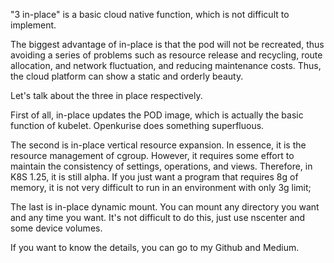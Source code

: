 "3 in-place" is a basic cloud native function, which is not difficult to implement. 

The biggest advantage of in-place is that the pod will not be recreated, thus avoiding a series of problems such as resource release and recycling, route allocation, and network fluctuation, and reducing maintenance costs. Thus, the cloud platform can show a static and orderly beauty. 

Let's talk about the three in place respectively. 

First of all, in-place updates the POD image, which is actually the basic function of kubelet. Openkurise does something superfluous. 

The second is in-place vertical resource expansion. In essence, it is the resource management of cgroup. However, it requires some effort to maintain the consistency of settings, operations, and views. Therefore, in K8S 1.25, it is still aIpha. If you just want a program that requires 8g of memory, it is not very difficult to run in an environment with only 3g limit; 

The last is in-place dynamic mount. You can mount any directory you want and any time you want. It's not difficult to do this, just use nscenter and some device volumes. 

If you want to know the details, you can go to my Github and Medium.
